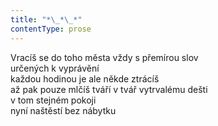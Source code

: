 ```yaml
---
title: "*\_*\_*"
contentType: prose
---
```


<section>

Vracíš se do toho města vždy s přemírou slov  
určených k vyprávění  
každou hodinou je ale někde ztrácíš  
až pak pouze mlčíš tváří v tvář vytrvalému dešti  
v tom stejném pokoji  
nyní naštěstí bez nábytku

</section>
